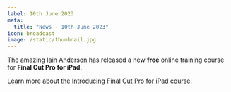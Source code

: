 ```yaml
---
label: 10th June 2023
meta:
  title: "News - 10th June 2023"
icon: broadcast
image: /static/thumbnail.jpg
---
```


The amazing [Iain Anderson](https://iain-anderson.com) has released a new **free** online training course for **Final Cut Pro for iPad**.

Learn more [about the Introducing Final Cut Pro for iPad course](https://macprovideo.com/course/introducing-final-cut-pro-for-ipad).